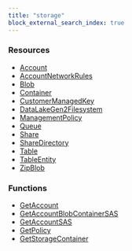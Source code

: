 ```yaml
---
title: "storage"
block_external_search_index: true
---
```


<!-- WARNING: this file was generated by Pulumi Docs Generator. -->
<!-- Do not edit by hand unless you're certain you know what you are doing! -->

<h3>Resources</h3>
<ul class="api">
    <li><a href="account"><span class="symbol resource"></span>Account</a></li>
    <li><a href="accountnetworkrules"><span class="symbol resource"></span>AccountNetworkRules</a></li>
    <li><a href="blob"><span class="symbol resource"></span>Blob</a></li>
    <li><a href="container"><span class="symbol resource"></span>Container</a></li>
    <li><a href="customermanagedkey"><span class="symbol resource"></span>CustomerManagedKey</a></li>
    <li><a href="datalakegen2filesystem"><span class="symbol resource"></span>DataLakeGen2Filesystem</a></li>
    <li><a href="managementpolicy"><span class="symbol resource"></span>ManagementPolicy</a></li>
    <li><a href="queue"><span class="symbol resource"></span>Queue</a></li>
    <li><a href="share"><span class="symbol resource"></span>Share</a></li>
    <li><a href="sharedirectory"><span class="symbol resource"></span>ShareDirectory</a></li>
    <li><a href="table"><span class="symbol resource"></span>Table</a></li>
    <li><a href="tableentity"><span class="symbol resource"></span>TableEntity</a></li>
    <li><a href="zipblob"><span class="symbol resource"></span>ZipBlob</a></li>
</ul>

<h3>Functions</h3>
<ul class="api">
    <li><a href="getaccount"><span class="symbol datasource"></span>GetAccount</a></li>
    <li><a href="getaccountblobcontainersas"><span class="symbol datasource"></span>GetAccountBlobContainerSAS</a></li>
    <li><a href="getaccountsas"><span class="symbol datasource"></span>GetAccountSAS</a></li>
    <li><a href="getpolicy"><span class="symbol datasource"></span>GetPolicy</a></li>
    <li><a href="getstoragecontainer"><span class="symbol datasource"></span>GetStorageContainer</a></li>
</ul>

